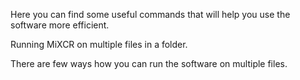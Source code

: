 Here you can find some useful commands that will help you use the software more efficient.

Running MiXCR on multiple files in a folder.


There are few ways how you can run the software on multiple files.